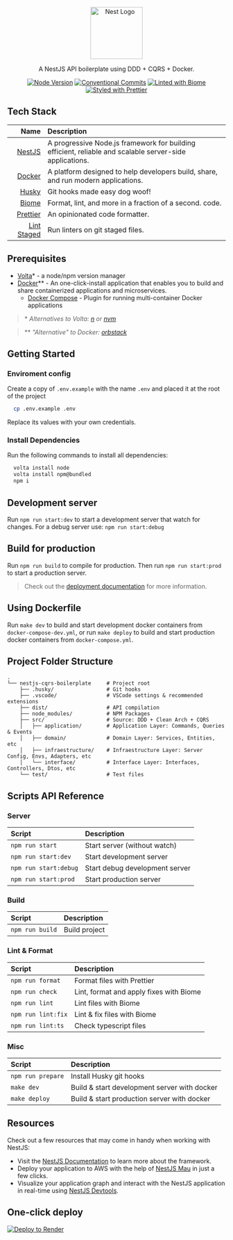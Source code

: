<p align="center">
  <a href="http://nestjs.com/" target="blank"><img src="https://nestjs.com/img/logo-small.svg" width="120" alt="Nest Logo" /></a>
</p>

[circleci-image]: https://img.shields.io/circleci/build/github/nestjs/nest/master?token=abc123def456
[circleci-url]: https://circleci.com/gh/nestjs/nest

  <p align="center">A NestJS API boilerplate using DDD + CQRS + Docker.</p>
    <p align="center">
<a href="https://nodejs.org/dist/v20.18.0/" target="_blank"><img src="https://img.shields.io/badge/node.js-20.18.0-6DA55F" alt="Node Version" /></a>
<a href="https://conventionalcommits.org" target="_blank"><img src="https://img.shields.io/badge/Conventional_Commits-1.0.0-yellow.svg" alt="Conventional Commits" /></a>
<a href="https://github.com/biomejs/biome" target="_blank"><img src="https://img.shields.io/badge/linted_with-biomejs-60a5fa.svg" alt="Linted with Biome" /></a>
<a href="https://github.com/prettier/prettier" target="_blank"><img src="https://img.shields.io/badge/styled_with-prettier-ff69b4.svg" alt="Styled with Prettier" /></a>
</p>

## Tech Stack

|                                                 Name | Description                                                                                             |
| ---------------------------------------------------: | :------------------------------------------------------------------------------------------------------ |
|                        [NestJS](https://nestjs.com/) | A progressive Node.js framework for building efficient, reliable and scalable server-side applications. |
|                    [Docker](https://www.docker.com/) | A platform designed to help developers build, share, and run modern applications.                       |
|           [Husky](https://typicode.github.io/husky/) | Git hooks made easy dog woof!                                                                           |
|                        [Biome](https://biomejs.dev/) | Format, lint, and more in a fraction of a second. code.                                                 |
|                     [Prettier](https://prettier.io/) | An opinionated code formatter.                                                                          |
| [Lint Staged](https://github.com/okonet/lint-staged) | Run linters on git staged files.                                                                        |

<!-- |                           [Jest](https://jestjs.io/) | Delightful JavaScript Testing Framework with a focus on simplicity.                                     | -->
<!-- |     [Automock](https://github.com/automock/automock) | Standalone Library for Automated Mocking of Class Dependencies.                                         | -->

## Prerequisites

- [Volta](https://volta.sh/)\* - a node/npm version manager
- [Docker](https://docs.docker.com/desktop/)\*\* - An one-click-install application that enables you to build and share containerized applications and microservices.
  - [Docker Compose](https://docs.docker.com/compose/install/) - Plugin for running multi-container Docker applications

> \* _Alternatives to Volta: [n](https://github.com/tj/n) or [nvm](https://github.com/nvm-sh/nvm)_

> \*\* _"Alternative" to Docker: [orbstack](https://github.com/orbstack/orbstack)_

## Getting Started

### Enviroment config

Create a copy of `.env.example` with the name `.env` and placed it at the root of the project

```bash
  cp .env.example .env
```

Replace its values with your own credentials.

### Install Dependencies

Run the following commands to install all dependencies:

```bash
  volta install node
  volta install npm@bundled
  npm i
```

## Development server

Run `npm run start:dev` to start a development server that watch for changes. For a debug server use: `npm run start:debug`

## Build for production

Run `npm run build` to compile for production. Then run `npm run start:prod` to start a production server.

> Check out the [deployment documentation](https://docs.nestjs.com/deployment) for more information.

## Using Dockerfile

Run `make dev` to build and start development docker containers from `docker-compose-dev.yml`, or run `make deploy` to build and start production docker containers from `docker-compose.yml`.

## Project Folder Structure

```
.
└── nestjs-cqrs-boilerplate     # Project root
    ├── .husky/                 # Git hooks
    ├── .vscode/                # VSCode settings & recommended extensions
    ├── dist/                   # API compilation
    ├── node_modules/           # NPM Packages
    ├── src/                    # Source: DDD + Clean Arch + CQRS
    │   ├── application/        # Application Layer: Commands, Queries & Events
    │   ├── domain/             # Domain Layer: Services, Entities, etc
    │   ├── infraestructure/    # Infraestructure Layer: Server Config, Envs, Adapters, etc
    │   └── interface/          # Interface Layer: Interfaces, Controllers, Dtos, etc
    └── test/                   # Test files
```

## Scripts API Reference

### Server

| Script                | Description                    |
| :-------------------- | :----------------------------- |
| `npm run start`       | Start server (without watch)   |
| `npm run start:dev`   | Start development server       |
| `npm run start:debug` | Start debug development server |
| `npm run start:prod`  | Start production server        |

### Build

| Script          | Description   |
| :-------------- | :------------ |
| `npm run build` | Build project |

### Lint & Format

| Script             | Description                             |
| :----------------- | :-------------------------------------- |
| `npm run format`   | Format files with Prettier              |
| `npm run check`    | Lint, format and apply fixes with Biome |
| `npm run lint`     | Lint files with Biome                   |
| `npm run lint:fix` | Lint & fix files with Biome             |
| `npm run lint:ts`  | Check typescript files                  |

### Misc

| Script            | Description                                  |
| :---------------- | :------------------------------------------- |
| `npm run prepare` | Install Husky git hooks                      |
| `make dev`        | Build & start development server with docker |
| `make deploy`     | Build & start production server with docker  |

## Resources

Check out a few resources that may come in handy when working with NestJS:

- Visit the [NestJS Documentation](https://docs.nestjs.com) to learn more about the framework.
- Deploy your application to AWS with the help of [NestJS Mau](https://mau.nestjs.com) in just a few clicks.
- Visualize your application graph and interact with the NestJS application in real-time using [NestJS Devtools](https://devtools.nestjs.com).

## One-click deploy

[![Deploy to Render](https://render.com/images/deploy-to-render-button.svg)](https://render.com/deploy?repo=https://github.com/agodin3z/nestjs-cqrs-boilerplate)
